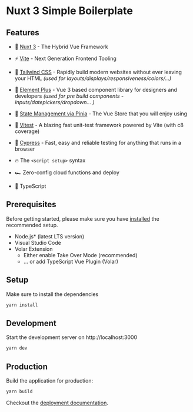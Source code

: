 # Nuxt 3 Simple Boilerplate

## Features

- 💚 [Nuxt 3](https://v3.nuxtjs.org) - The Hybrid Vue Framework

- ⚡️ [Vite](https://vitejs.dev/) - Next Generation Frontend Tooling

- 🎨 [Tailwind CSS](https://tailwindcss.com/) - Rapidly build modern websites without ever leaving your HTML _(used for layouts/displays/responsiveness/colors/...)_

- 🎨 [Element Plus](https://element-plus.org) - Vue 3 based component library for designers and developers _(used for pre build components - inputs/datepickers/dropdown... )_

- 🍍 [State Management via Pinia](https://pinia.vuejs.org/) - The Vue Store that you will enjoy using

- 📝 [Vitest](https://vitest.dev/) - A blazing fast unit-test framework powered by Vite (with c8 coverage)

- 📝 [Cypress](https://www.cypress.io/) - Fast, easy and reliable testing for anything that runs in a browser

- 🔥 The `<script setup>` syntax

- 🏎 Zero-config cloud functions and deploy

- 🦾 TypeScript

## Prerequisites

Before getting started, please make sure you have [installed](https://v3.nuxtjs.org/getting-started/quick-start#prerequisites) the recommended setup.

- Node.js\* (latest LTS version)
- Visual Studio Code
- Volar Extension
  - Either enable Take Over Mode (recommended)
  - ... or add TypeScript Vue Plugin (Volar)

## Setup

Make sure to install the dependencies

```bash
yarn install
```

## Development

Start the development server on http://localhost:3000

```bash
yarn dev
```

## Production

Build the application for production:

```bash
yarn build
```

Checkout the [deployment documentation](https://v3.nuxtjs.org/docs/deployment).
